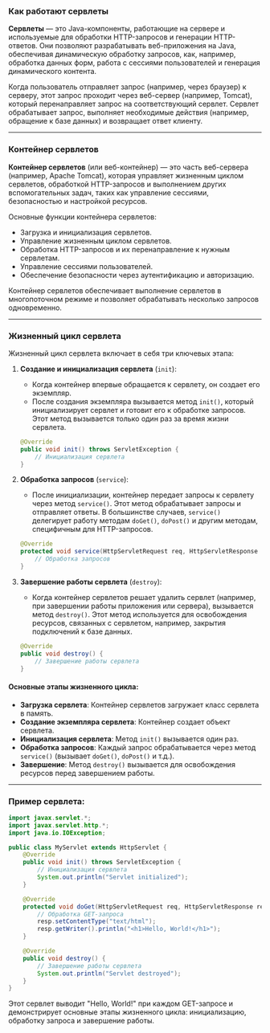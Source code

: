 ### Как работают сервлеты

**Сервлеты** — это Java-компоненты, работающие на сервере и используемые для обработки HTTP-запросов и генерации HTTP-ответов. Они позволяют разрабатывать веб-приложения на Java, обеспечивая динамическую обработку запросов, как, например, обработка данных форм, работа с сессиями пользователей и генерация динамического контента.

Когда пользователь отправляет запрос (например, через браузер) к серверу, этот запрос проходит через веб-сервер (например, Tomcat), который перенаправляет запрос на соответствующий сервлет. Сервлет обрабатывает запрос, выполняет необходимые действия (например, обращение к базе данных) и возвращает ответ клиенту.

---

### Контейнер сервлетов

**Контейнер сервлетов** (или веб-контейнер) — это часть веб-сервера (например, Apache Tomcat), которая управляет жизненным циклом сервлетов, обработкой HTTP-запросов и выполнением других вспомогательных задач, таких как управление сессиями, безопасностью и настройкой ресурсов.

Основные функции контейнера сервлетов:
- Загрузка и инициализация сервлетов.
- Управление жизненным циклом сервлетов.
- Обработка HTTP-запросов и их перенаправление к нужным сервлетам.
- Управление сессиями пользователей.
- Обеспечение безопасности через аутентификацию и авторизацию.

Контейнер сервлетов обеспечивает выполнение сервлетов в многопоточном режиме и позволяет обрабатывать несколько запросов одновременно.

---

### Жизненный цикл сервлета

Жизненный цикл сервлета включает в себя три ключевых этапа:

1. **Создание и инициализация сервлета** (`init`):
    - Когда контейнер впервые обращается к сервлету, он создает его экземпляр.
    - После создания экземпляра вызывается метод `init()`, который инициализирует сервлет и готовит его к обработке запросов. Этот метод вызывается только один раз за время жизни сервлета.

   ```java
   @Override
   public void init() throws ServletException {
       // Инициализация сервлета
   }
   ```

2. **Обработка запросов** (`service`):
    - После инициализации, контейнер передает запросы к сервлету через метод `service()`. Этот метод обрабатывает запросы и отправляет ответы. В большинстве случаев, `service()` делегирует работу методам `doGet()`, `doPost()` и другим методам, специфичным для HTTP-запросов.

   ```java
   @Override
   protected void service(HttpServletRequest req, HttpServletResponse resp) throws ServletException, IOException {
       // Обработка запросов
   }
   ```

3. **Завершение работы сервлета** (`destroy`):
    - Когда контейнер сервлетов решает удалить сервлет (например, при завершении работы приложения или сервера), вызывается метод `destroy()`. Этот метод используется для освобождения ресурсов, связанных с сервлетом, например, закрытия подключений к базе данных.

   ```java
   @Override
   public void destroy() {
       // Завершение работы сервлета
   }
   ```

#### Основные этапы жизненного цикла:
- **Загрузка сервлета**: Контейнер сервлетов загружает класс сервлета в память.
- **Создание экземпляра сервлета**: Контейнер создает объект сервлета.
- **Инициализация сервлета**: Метод `init()` вызывается один раз.
- **Обработка запросов**: Каждый запрос обрабатывается через метод `service()` (вызывает `doGet()`, `doPost()` и т.д.).
- **Завершение**: Метод `destroy()` вызывается для освобождения ресурсов перед завершением работы.

---

### Пример сервлета:

```java
import javax.servlet.*;
import javax.servlet.http.*;
import java.io.IOException;

public class MyServlet extends HttpServlet {
    @Override
    public void init() throws ServletException {
        // Инициализация сервлета
        System.out.println("Servlet initialized");
    }

    @Override
    protected void doGet(HttpServletRequest req, HttpServletResponse resp) throws ServletException, IOException {
        // Обработка GET-запроса
        resp.setContentType("text/html");
        resp.getWriter().println("<h1>Hello, World!</h1>");
    }

    @Override
    public void destroy() {
        // Завершение работы сервлета
        System.out.println("Servlet destroyed");
    }
}
```

Этот сервлет выводит "Hello, World!" при каждом GET-запросе и демонстрирует основные этапы жизненного цикла: инициализацию, обработку запроса и завершение работы.